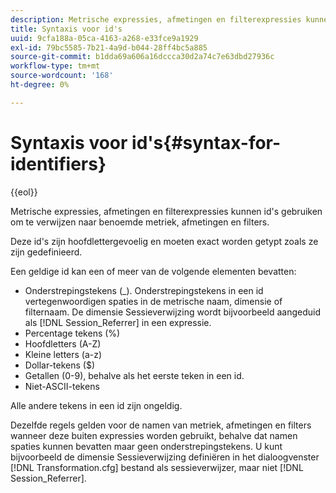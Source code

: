 ```yaml
---
description: Metrische expressies, afmetingen en filterexpressies kunnen id's gebruiken om te verwijzen naar benoemde metriek, afmetingen en filters.
title: Syntaxis voor id's
uuid: 9cfa188a-05ca-4163-a268-e33fce9a1929
exl-id: 79bc5585-7b21-4a9d-b044-28ff4bc5a885
source-git-commit: b1dda69a606a16dccca30d2a74c7e63dbd27936c
workflow-type: tm+mt
source-wordcount: '168'
ht-degree: 0%

---
```


# Syntaxis voor id&#39;s{#syntax-for-identifiers}

{{eol}}

Metrische expressies, afmetingen en filterexpressies kunnen id&#39;s gebruiken om te verwijzen naar benoemde metriek, afmetingen en filters.

Deze id&#39;s zijn hoofdlettergevoelig en moeten exact worden getypt zoals ze zijn gedefinieerd.

Een geldige id kan een of meer van de volgende elementen bevatten:

* Onderstrepingstekens (_). Onderstrepingstekens in een id vertegenwoordigen spaties in de metrische naam, dimensie of filternaam. De dimensie Sessieverwijzing wordt bijvoorbeeld aangeduid als [!DNL Session_Referrer] in een expressie.
* Percentage tekens (%)
* Hoofdletters (A-Z)
* Kleine letters (a-z)
* Dollar-tekens ($)
* Getallen (0-9), behalve als het eerste teken in een id.
* Niet-ASCII-tekens

Alle andere tekens in een id zijn ongeldig.

Dezelfde regels gelden voor de namen van metriek, afmetingen en filters wanneer deze buiten expressies worden gebruikt, behalve dat namen spaties kunnen bevatten maar geen onderstrepingstekens. U kunt bijvoorbeeld de dimensie Sessieverwijzing definiëren in het dialoogvenster [!DNL Transformation.cfg] bestand als sessieverwijzer, maar niet [!DNL Session_Referrer].
